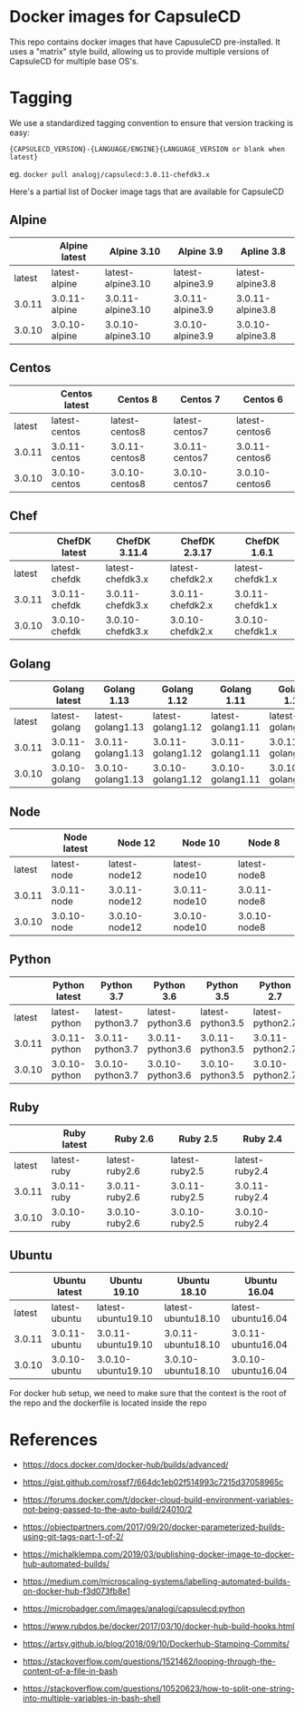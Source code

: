 # Docker images for CapsuleCD

This repo contains docker images that have CapusuleCD pre-installed.
It uses a "matrix" style build, allowing us to provide multiple versions of CapsuleCD for multiple base OS's.


# Tagging

We use a standardized tagging convention to ensure that version tracking is easy:

`{CAPSULECD_VERSION}-{LANGUAGE/ENGINE}{LANGUAGE_VERSION or blank when latest}`

eg. `docker pull analogj/capsulecd:3.0.11-chefdk3.x`


Here's a partial list of Docker image tags that are available for CapsuleCD

## Alpine

| | Alpine latest | Alpine 3.10 | Alpine 3.9 | Apline 3.8 |
| --- | --- | --- | --- | --- |
| latest | latest-alpine | latest-alpine3.10 | latest-alpine3.9 | latest-alpine3.8 |
| 3.0.11 | 3.0.11-alpine | 3.0.11-alpine3.10 | 3.0.11-alpine3.9 | 3.0.11-alpine3.8 |
| 3.0.10 | 3.0.10-alpine | 3.0.10-alpine3.10 | 3.0.10-alpine3.9 | 3.0.10-alpine3.8 |

## Centos

| | Centos latest | Centos 8 | Centos 7 | Centos 6 |
| --- | --- | --- | --- | --- |
| latest | latest-centos | latest-centos8 | latest-centos7 | latest-centos6 |
| 3.0.11 | 3.0.11-centos | 3.0.11-centos8 | 3.0.11-centos7 | 3.0.11-centos6 |
| 3.0.10 | 3.0.10-centos | 3.0.10-centos8 | 3.0.10-centos7 | 3.0.10-centos6 |

## Chef

| | ChefDK latest | ChefDK 3.11.4 | ChefDK 2.3.17 | ChefDK 1.6.1 |
| --- | --- | --- | --- | --- |
| latest | latest-chefdk | latest-chefdk3.x | latest-chefdk2.x | latest-chefdk1.x |
| 3.0.11 | 3.0.11-chefdk | 3.0.11-chefdk3.x | 3.0.11-chefdk2.x | 3.0.11-chefdk1.x |
| 3.0.10 | 3.0.10-chefdk | 3.0.10-chefdk3.x | 3.0.10-chefdk2.x | 3.0.10-chefdk1.x |

## Golang

| | Golang latest | Golang 1.13 | Golang 1.12 | Golang 1.11 | Golang 1.10 |
| --- | --- | --- | --- | --- | --- |
| latest | latest-golang | latest-golang1.13 | latest-golang1.12 | latest-golang1.11 | latest-golang1.10 |
| 3.0.11 | 3.0.11-golang | 3.0.11-golang1.13 | 3.0.11-golang1.12 | 3.0.11-golang1.11 | 3.0.11-golang1.10 |
| 3.0.10 | 3.0.10-golang | 3.0.10-golang1.13 | 3.0.10-golang1.12 | 3.0.10-golang1.11 | 3.0.10-golang1.10 |

## Node

| | Node latest | Node 12 | Node 10 | Node 8 |
| --- | --- | --- | --- | --- |
| latest | latest-node | latest-node12 | latest-node10 | latest-node8 |
| 3.0.11 | 3.0.11-node | 3.0.11-node12 | 3.0.11-node10 | 3.0.11-node8 |
| 3.0.10 | 3.0.10-node | 3.0.10-node12 | 3.0.10-node10 | 3.0.10-node8 |

## Python

| | Python latest | Python 3.7 | Python 3.6 | Python 3.5 | Python 2.7 |
| --- | --- | --- | --- | --- | --- |
| latest | latest-python | latest-python3.7 | latest-python3.6 | latest-python3.5 | latest-python2.7 |
| 3.0.11 | 3.0.11-python | 3.0.11-python3.7 | 3.0.11-python3.6 | 3.0.11-python3.5 | 3.0.11-python2.7 |
| 3.0.10 | 3.0.10-python | 3.0.10-python3.7 | 3.0.10-python3.6 | 3.0.10-python3.5 | 3.0.10-python2.7 |

## Ruby

| | Ruby latest | Ruby 2.6 | Ruby 2.5 | Ruby 2.4 |
| --- | --- | --- | --- | --- |
| latest | latest-ruby | latest-ruby2.6 | latest-ruby2.5 | latest-ruby2.4 |
| 3.0.11 | 3.0.11-ruby | 3.0.11-ruby2.6 | 3.0.11-ruby2.5 | 3.0.11-ruby2.4 |
| 3.0.10 | 3.0.10-ruby | 3.0.10-ruby2.6 | 3.0.10-ruby2.5 | 3.0.10-ruby2.4 |

## Ubuntu

| | Ubuntu latest | Ubuntu 19.10 | Ubuntu 18.10 | Ubuntu 16.04 |
| --- | --- | --- | --- | --- |
| latest | latest-ubuntu | latest-ubuntu19.10 | latest-ubuntu18.10 | latest-ubuntu16.04 |
| 3.0.11 | 3.0.11-ubuntu | 3.0.11-ubuntu19.10 | 3.0.11-ubuntu18.10 | 3.0.11-ubuntu16.04 |
| 3.0.10 | 3.0.10-ubuntu | 3.0.10-ubuntu19.10 | 3.0.10-ubuntu18.10 | 3.0.10-ubuntu16.04 |


For docker hub setup, we need to make sure that the context is the root of the repo
and the dockerfile is located inside the repo


# References
- https://docs.docker.com/docker-hub/builds/advanced/
- https://gist.github.com/rossf7/664dc1eb02f514993c7215d37058965c
- https://forums.docker.com/t/docker-cloud-build-environment-variables-not-being-passed-to-the-auto-build/24010/2
- https://objectpartners.com/2017/09/20/docker-parameterized-builds-using-git-tags-part-1-of-2/
- https://michalklempa.com/2019/03/publishing-docker-image-to-docker-hub-automated-builds/
- https://medium.com/microscaling-systems/labelling-automated-builds-on-docker-hub-f3d073fb8e1
- https://microbadger.com/images/analogj/capsulecd:python
- https://www.rubdos.be/docker/2017/03/10/docker-hub-build-hooks.html
- https://artsy.github.io/blog/2018/09/10/Dockerhub-Stamping-Commits/


- https://stackoverflow.com/questions/1521462/looping-through-the-content-of-a-file-in-bash
- https://stackoverflow.com/questions/10520623/how-to-split-one-string-into-multiple-variables-in-bash-shell

